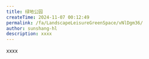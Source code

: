 ```yaml
---
title: 绿地公园
createTime: 2024-11-07 00:12:49
permalink: /fa/LandscapeLeisureGreenSpace/vNlDgm36/
author: sunshang-hl
description: xxxx
---
```


xxxx